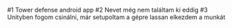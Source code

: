 #1 Tower defense android app
#2 Nevet még nem találtam ki eddig
#3 Unityben fogom csinálni, már setupoltam a gépre lassan elkezdem a munkát
